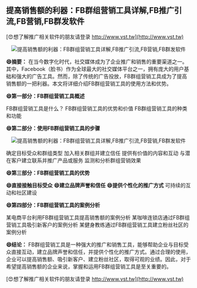 ## **提高销售额的利器：FB群组营销工具详解,FB推广引流,FB营销,FB群发软件**

[😍想了解推广相关软件的朋友请登录 http://www.vst.tw](http://www.vst.tw)

 <center><img src="https://vst.tw/MP4/tuiguang/png/7.png" alt="提高销售额的利器：FB群组营销工具详解,FB推广引流,FB营销,FB群发软件"></center>

**😄摘要：**
在当今数字化时代，社交媒体成为了企业推广和销售的重要渠道之一。其中，Facebook（脸书）作为全球最大的社交媒体平台之一，拥有庞大的用户基础和强大的广告工具。然而，除了传统的广告投放，FB群组营销工具成为了提高销售额的一把利器。本文将详细介绍FB群组营销工具的使用方法和优势。

**😄第一部分：FB群组营销工具概述**

FB群组营销工具是什么？
FB群组营销工具的优势和价值
FB群组营销工具的种类和功能

**😄第二部分：使用FB群组营销工具的步骤**

 <center><img src="https://vst.tw/MP4/tuiguang/png/0.png" alt="提高销售额的利器：FB群组营销工具详解,FB推广引流,FB营销,FB群发软件"></center>

确定目标受众和群组类型
加入相关群组并建立信任
提供有价值的内容和互动
与潜在客户建立联系并推广产品或服务
监测和分析群组营销效果

**😄第三部分：FB群组营销工具的优势**

**😄直接接触目标受众**
**😄建立品牌声誉和信任**
**😄提供个性化的推广方式**
可持续的互动和社区建设

**😄第四部分：FB群组营销工具的案例分析**

某电商平台利用FB群组营销工具提高销售额的案例分析
某咖啡连锁店通过FB群组营销工具吸引新客户的案例分析
某健身教练通过FB群组营销工具建立粉丝社区的案例分析

**😄结论：**
FB群组营销工具是一种强大的推广和销售工具，能够帮助企业与目标受众直接互动，建立品牌声誉和信任，并提供个性化的推广方式。通过合理的使用，企业可以提高销售额、吸引新客户、建立粉丝社区，取得可观的业绩。因此，对于希望提高销售额的企业来说，掌握和运用FB群组营销工具是至关重要的。

[😍想了解推广相关软件的朋友请登录 http://www.vst.tw](http://www.vst.tw)



